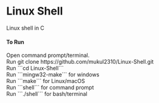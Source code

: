 # Linux Shell
Linux shell in C

<h4> To Run </h4>
Open command prompt/terminal.<br>
Run git clone https://github.com/mukul2310/Linux-Shell.git<br>
Run ```cd Linux-Shell```<br>
Run ```mingw32-make``` for windows<br>
Run ```make``` for Linux/macOS<br>
Run ```shell``` for command prompt<br>
Run ```./shell``` for bash/terminal<br>